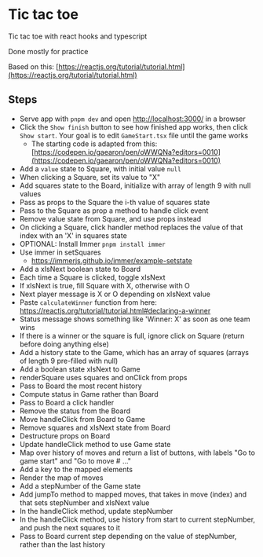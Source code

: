 # Tic tac toe

Tic tac toe with react hooks and typescript

Done mostly for practice

Based on this: [https://reactjs.org/tutorial/tutorial.html](https://reactjs.org/tutorial/tutorial.html)

## Steps

- Serve app with `pnpm dev` and open [http://localhost:3000/](http://localhost:3000/) in a browser
- Click the `Show finish` button to see how finished app works, then click `Show start`. Your goal is to edit `GameStart.tsx` file until the game works
  - The starting code is adapted from this: [https://codepen.io/gaearon/pen/oWWQNa?editors=0010](https://codepen.io/gaearon/pen/oWWQNa?editors=0010)
- Add a `value` state to Square, with initial value `null`
- When clicking a Square, set its value to "X"
- Add squares state to the Board, initialize with array of length 9 with null values
- Pass as props to the Square the i-th value of squares state
- Pass to the Square as prop a method to handle click event
- Remove value state from Square, and use props instead
- On clicking a Square, click handler method replaces the value of that index with an 'X' in squares state
- OPTIONAL: Install Immer `pnpm install immer`
- Use immer in setSquares
  - https://immerjs.github.io/immer/example-setstate
- Add a xIsNext boolean state to Board
- Each time a Square is clicked, toggle xIsNext
- If xIsNext is true, fill Square with X, otherwise with O
- Next player message is X or O depending on xIsNext value
- Paste `calculateWinner` function from here: https://reactjs.org/tutorial/tutorial.html#declaring-a-winner
- Status message shows something like 'Winner: X' as soon as one team wins
- If there is a winner or the square is full, ignore click on Square (return before doing anything else)
- Add a history state to the Game, which has an array of squares (arrays of length 9 pre-filled with null)
- Add a boolean state xIsNext to Game
- renderSquare uses squares and onClick from props
- Pass to Board the most recent history
- Compute status in Game rather than Board
- Pass to Board a click handler
- Remove the status from the Board
- Move handleClick from Board to Game
- Remove squares and xIsNext state from Board
- Destructure props on Board
- Update handleClick method to use Game state
- Map over history of moves and return a list of buttons, with labels "Go to game start" and "Go to move # ..."
- Add a key to the mapped elements
- Render the map of moves
- Add a stepNumber of the Game state
- Add jumpTo method to mapped moves, that takes in move (index) and that sets stepNumber and xIsNext value
- In the handleClick method, update stepNumber
- In the handleClick method, use history from start to current stepNumber, and push the next squares to it
- Pass to Board current step depending on the value of stepNumber, rather than the last history